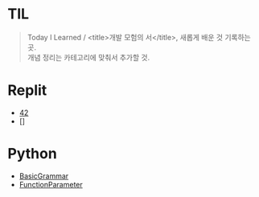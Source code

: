 # TIL
>Today I Learned / <title\>개발 모험의 서</title\>, 새롭게 배운 것 기록하는 곳.  
개념 정리는 카테고리에 맞춰서 추가할 것.

# Replit
* [42](https://github.com/rosewoodowon/TIL/blob/main/Replit/42.Dictionary.md/)
* []

# Python
* [BasicGrammar](https://github.com/rosewoodowon/TIL/blob/main/Python/BasicGrammar.md/)
* [FunctionParameter](https://github.com/rosewoodowon/TIL/blob/main/Python/FunctionParameter.md/)
